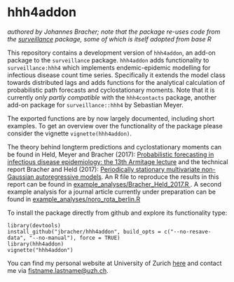 # hhh4addon

*authored by Johannes Bracher; note that the package re-uses code from the [surveillance](https://cran.r-project.org/web/packages/surveillance/index.html) package, some of which is itself adopted from base R*

This repository contains a development version of `hhh4addon`, an add-on package to the `surveillance` package. `hhh4addon` adds functionality to `surveillance:hhh4` which implements endemic-epidemic modelling for infectious disease count time series. Specifically it extends the model class towards distributed lags and adds functions for the analytical calculation of probabilistic path forecasts and cyclostationary moments. Note that it is currently *only partly compatible* with the `hhh4contacts` package, another add-on package for `surveillance::hhh4` by Sebastian Meyer.

The exported functions are by now largely documented, including short examples. To get an overview over the functionality of the package please consider the vignette `vignette(hhh4addon)`.

The theory behind longterm predictions and cyclostationary moments can be found in Held, Meyer and Bracher (2017): [Probabilistic forecasting in infectious disease epidemiology: the 13th Armitage lecture](http://onlinelibrary.wiley.com/doi/10.1002/sim.7363/full#references) and the technical report Bracher and Held (2017): [Periodically stationary multivariate non-Gaussian autoregressive models](https://arxiv.org/abs/1707.04635). An R file to reproduce the results in this report can be found in [example_analyses/Bracher_Held_2017.R
](https://raw.githubusercontent.com/jbracher/hhh4addon/master/example_analyses/Bracher_Held_2017.R). A second example analysis for a journal article currently under preparation can be found in [example_analyses/noro_rota_berlin.R
](https://raw.githubusercontent.com/jbracher/hhh4addon/master/example_analyses/noro_rota_berlin.R)

To install the package directly from github and explore its functionality type:

```
library(devtools)
install_github("jbracher/hhh4addon", build_opts = c("--no-resave-data", "--no-manual"), force = TRUE)
library(hhh4addon)
vignette("hhh4addon")
```

You can find my personal website at University of Zurich [here](http://www.ebpi.uzh.ch/en/aboutus/departments/biostatistics/teambiostats/bracher.html) and contact me via fistname.lastname@uzh.ch.
